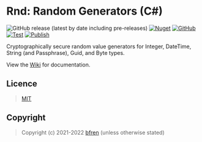 # Rnd: Random Generators (C#)

![GitHub release (latest by date including pre-releases)](https://img.shields.io/github/v/release/bfren/rnd?include_prereleases&label=Release) [![Nuget](https://img.shields.io/nuget/dt/rnd?label=Downloads)](https://www.nuget.org/packages/rnd/) [![GitHub](https://img.shields.io/github/license/bfren/rnd?label=Licence)](https://mit.bfren.dev/2021)<br/>[![Test](https://github.com/bfren/rnd/actions/workflows/test.yml/badge.svg)](https://github.com/bfren/rnd/actions/workflows/test.yml) [![Publish](https://github.com/bfren/rnd/actions/workflows/publish.yml/badge.svg)](https://github.com/bfren/rnd/actions/workflows/publish.yml)

Cryptographically secure random value generators for Integer, DateTime, String (and Passphrase), Guid, and Byte types.

View the [Wiki](https://github.com/bfren/rnd/wiki) for documentation.

## Licence

> [MIT](https://mit.bfren.dev/2021)

## Copyright

> Copyright (c) 2021-2022 [bfren](https://bfren.dev) (unless otherwise stated)
